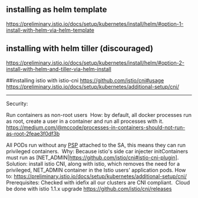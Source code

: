## installing as helm template  
https://preliminary.istio.io/docs/setup/kubernetes/install/helm/#option-1-install-with-helm-via-helm-template

## installing with helm tiller (discouraged)
https://preliminary.istio.io/docs/setup/kubernetes/install/helm/#option-2-install-with-helm-and-tiller-via-helm-install

##installing istio with istio-cni
https://github.com/istio/cni#usage
https://preliminary.istio.io/docs/setup/kubernetes/additional-setup/cni/


---
Security:

Run containers as non-root users 
How: by default, all docker processes run as root, create a user in a container and run all processes with it.
https://medium.com/@mccode/processes-in-containers-should-not-run-as-root-2feae3f0df3b


All PODs run without any [PSP](https://kubernetes.io/docs/concepts/policy/pod-security-policy/#create-a-policy-and-a-pod) attached to the SA, this means they can run privileged containers. 
Why: Because istio's side car injecter initContainers must run as [NET_ADMIN|https://github.com/istio/cni#istio-cni-plugin].
Solution: install istio CNI, along with istio, which removes the need for a privileged, NET_ADMIN container in the Istio users' application pods.
How to: https://preliminary.istio.io/docs/setup/kubernetes/additional-setup/cni/
Prerequisites: Checked with idefix all our clusters are CNI compliant. 
Cloud be done with istio 1.1.x upgrade https://github.com/istio/cni/releases
